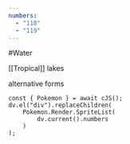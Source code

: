 ```yaml
---
numbers:
  - "118"
  - "119"
---
```

#Water 

[[Tropical]] lakes

alternative forms


```dataviewjs
const { Pokemon } = await cJS();
dv.el("div").replaceChildren(
	Pokemon.Render.SpriteList(
		dv.current().numbers
	)
);
```
